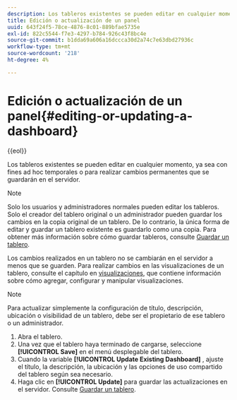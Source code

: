 ```yaml
---
description: Los tableros existentes se pueden editar en cualquier momento, ya sea con fines ad hoc temporales o para realizar cambios permanentes que se guardarán en el servidor.
title: Edición o actualización de un panel
uuid: 643f24f5-78ce-4876-8c01-889bfae5735e
exl-id: 822c5544-f7e3-4297-b784-926c43f8bc4e
source-git-commit: b1dda69a606a16dccca30d2a74c7e63dbd27936c
workflow-type: tm+mt
source-wordcount: '218'
ht-degree: 4%

---
```


# Edición o actualización de un panel{#editing-or-updating-a-dashboard}

{{eol}}

Los tableros existentes se pueden editar en cualquier momento, ya sea con fines ad hoc temporales o para realizar cambios permanentes que se guardarán en el servidor.

>[!NOTE]
>
>Solo los usuarios y administradores normales pueden editar los tableros. Solo el creador del tablero original o un administrador pueden guardar los cambios en la copia original de un tablero. De lo contrario, la única forma de editar y guardar un tablero existente es guardarlo como una copia. Para obtener más información sobre cómo guardar tableros, consulte [Guardar un tablero](../../../home/c-adobe-data-workbench-dashboard/c-dashboards/t-saving-a-dashboard.md#task-4132cf487bc640149c91afd0b7b0701e).

Los cambios realizados en un tablero no se cambiarán en el servidor a menos que se guarden. Para realizar cambios en las visualizaciones de un tablero, consulte el capítulo en [visualizaciones](../../../home/c-adobe-data-workbench-dashboard/c-visualizations/c-visualizations.md#concept-426ed20f270f4be48ecc3574f3078d8e), que contiene información sobre cómo agregar, configurar y manipular visualizaciones.

>[!NOTE]
>
>Para actualizar simplemente la configuración de título, descripción, ubicación o visibilidad de un tablero, debe ser el propietario de ese tablero o un administrador.

1. Abra el tablero.
1. Una vez que el tablero haya terminado de cargarse, seleccione **[!UICONTROL Save]** en el menú desplegable del tablero.
1. Cuando la variable **[!UICONTROL Update Existing Dashboard]** , ajuste el título, la descripción, la ubicación y las opciones de uso compartido del tablero según sea necesario.
1. Haga clic en **[!UICONTROL Update]** para guardar las actualizaciones en el servidor. Consulte [Guardar un tablero](../../../home/c-adobe-data-workbench-dashboard/c-dashboards/t-saving-a-dashboard.md#task-4132cf487bc640149c91afd0b7b0701e).

